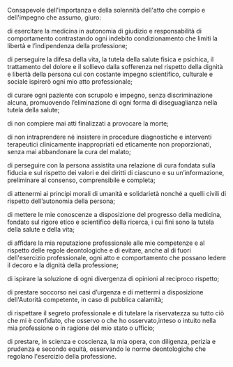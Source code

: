 Consapevole dell'importanza e della solennità dell'atto che compio e dell'impegno che assumo, giuro:

di esercitare la medicina in autonomia di giudizio e responsabilità di comportamento contrastando ogni indebito condizionamento che limiti la libertà e l’indipendenza della professione;

di perseguire la difesa della vita, la tutela della salute fisica e psichica, il trattamento del dolore e il sollievo dalla sofferenza nel rispetto della dignità e libertà della persona cui con costante impegno scientifico, culturale e sociale ispirerò ogni mio atto professionale;

di curare ogni paziente con scrupolo e impegno, senza discriminazione alcuna, promuovendo l’eliminazione di ogni forma di diseguaglianza nella tutela della salute;

di non compiere mai atti finalizzati a provocare la morte;

di non intraprendere né insistere in procedure diagnostiche e interventi terapeutici clinicamente inappropriati ed eticamente non proporzionati, senza mai abbandonare la cura del malato;

di perseguire con la persona assistita una relazione di cura fondata sulla fiducia e sul rispetto dei valori e dei diritti di ciascuno e su un’informazione, preliminare al consenso, comprensibile e completa;

di attenermi ai principi morali di umanità e solidarietà nonché a quelli civili di rispetto dell’autonomia della persona;

di mettere le mie conoscenze a disposizione del progresso della medicina, fondato sul rigore etico e scientifico della ricerca, i cui fini sono la tutela della salute e della vita;

di affidare la mia reputazione professionale alle mie competenze e al rispetto delle regole deontologiche e di evitare, anche al di fuori dell'esercizio professionale, ogni atto e comportamento che possano ledere il decoro e la dignità della professione;

di ispirare la soluzione di ogni divergenza di opinioni al reciproco rispetto;

di prestare soccorso nei casi d’urgenza e di mettermi a disposizione dell'Autorità competente, in caso di pubblica calamità;

di rispettare il segreto professionale e di tutelare la riservatezza su tutto ciò che mi è confidato, che osservo o che ho osservato,inteso o intuito nella mia professione o in ragione del mio stato o ufficio;

di prestare, in scienza e coscienza, la mia opera, con diligenza, perizia e prudenza e secondo equità, osservando le norme deontologiche che regolano l'esercizio della professione.
